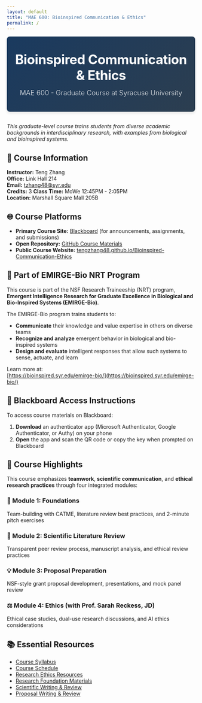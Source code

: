 ```yaml
---
layout: default
title: "MAE 600: Bioinspired Communication & Ethics"
permalink: /
---
```


<div style="background: linear-gradient(135deg, #1a3a5f 0%, #2c3e50 100%); color: white; padding: 40px 20px; border-radius: 8px; margin-bottom: 30px; text-align: center; box-shadow: 0 4px 6px rgba(0,0,0,0.1);">
  <h1 style="margin: 0; font-size: 2.5em; letter-spacing: -0.5px;">Bioinspired Communication & Ethics</h1>
  <p style="font-size: 1.3em; opacity: 0.9; max-width: 800px; margin: 15px auto 0; font-weight: 300;">MAE 600 - Graduate Course at Syracuse University</p>
</div>

*This graduate-level course trains students from diverse academic backgrounds in interdisciplinary research, with examples from biological and bioinspired systems.*

## 📌 Course Information

**Instructor:** Teng Zhang  
**Office:** Link Hall 214  
**Email:** [tzhang48@syr.edu](mailto:tzhang48@syr.edu)  
**Credits:** 3
**Class Time:** MoWe 12:45PM - 2:05PM  
**Location:** Marshall Square Mall 205B

## 🌐 Course Platforms

- **Primary Course Site:** [Blackboard](https://blackboard.syr.edu/) (for announcements, assignments, and submissions)
- **Open Repository:** [GitHub Course Materials](https://github.com/tengzhang48/Bioinspired-Communication-Ethics)
- **Public Course Website:** [tengzhang48.github.io/Bioinspired-Communication-Ethics](https://tengzhang48.github.io/Bioinspired-Communication-Ethics/)

## 🔷 Part of EMIRGE-Bio NRT Program

This course is part of the NSF Research Traineeship (NRT) program,  
**Emergent Intelligence Research for Graduate Excellence in Biological and Bio-Inspired Systems (EMIRGE-Bio)**.

The EMIRGE-Bio program trains students to:
- **Communicate** their knowledge and value expertise in others on diverse teams
- **Recognize and analyze** emergent behavior in biological and bio-inspired systems
- **Design and evaluate** intelligent responses that allow such systems to sense, actuate, and learn

Learn more at:  
[https://bioinspired.syr.edu/emirge-bio/](https://bioinspired.syr.edu/emirge-bio/)

## 🔐 Blackboard Access Instructions

To access course materials on Blackboard:
1. **Download** an authenticator app (Microsoft Authenticator, Google Authenticator, or Authy) on your phone
2. **Open** the app and scan the QR code or copy the key when prompted on Blackboard

## 🎯 Course Highlights

This course emphasizes **teamwork**, **scientific communication**, and **ethical research practices** through four integrated modules:

### 🧩 Module 1: Foundations
Team-building with CATME, literature review best practices, and 2-minute pitch exercises

### 📝 Module 2: Scientific Literature Review
Transparent peer review process, manuscript analysis, and ethical review practices

### 💡 Module 3: Proposal Preparation
NSF-style grant proposal development, presentations, and mock panel review

### ⚖️ Module 4: Ethics (with Prof. Sarah Reckess, JD)
Ethical case studies, dual-use research discussions, and AI ethics considerations

## 📚 Essential Resources

- [Course Syllabus](syllabus)
- [Course Schedule](schedule)
- [Research Ethics Resources](modules/ethics)
- [Research Foundation Materials](modules/foundation)
- [Scientific Writing & Review](modules/paper)
- [Proposal Writing & Review](modules/proposal)

